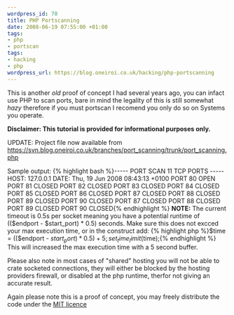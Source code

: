 ```yaml
--- 
wordpress_id: 70
title: PHP Portscanning
date: 2008-06-19 07:55:00 +01:00
tags: 
- php
- portscan
tags: 
- hacking
- php
wordpress_url: https://blog.oneiroi.co.uk/hacking/php-portscanning
---
```

This is another _old_ proof of concept I had several years ago, you can infact use PHP to scan ports, bare in mind the legality of this is still somewhat _hazy_ therefore if you must portscan I recomend you only do so on Systems you operate.

<strong>Disclaimer: This tutorial is provided for informational purposes only.</strong>

<strong></strong>

UPDATE: Project file now available from <a href="https://svn.blog.oneiroi.co.uk/branches/port_scanning/trunk/port_scanning.php">https://svn.blog.oneiroi.co.uk/branches/port_scanning/trunk/port_scanning.php</a>

Sample output:
{% highlight bash %}----- PORT SCAN 11 TCP PORTS -----
HOST: 127.0.0.1
DATE: Thu, 19 Jun 2008 08:43:13 +0100
PORT 80 OPEN
PORT 81 CLOSED
PORT 82 CLOSED
PORT 83 CLOSED
PORT 84 CLOSED
PORT 85 CLOSED
PORT 86 CLOSED
PORT 87 CLOSED
PORT 88 CLOSED
PORT 89 CLOSED
PORT 90 CLOSED
PORT 87 CLOSED
PORT 88 CLOSED
PORT 89 CLOSED
PORT 90 CLOSED{% endhighlight %}
<strong>NOTE:</strong> The current timeout is 0.5s per socket meaning you have a potential runtime of (($endport - $start_port) * 0.5) seconds. Make sure this does not excced your max execution time, or in the construct add:
{% highlight php %}$time = (($endport - $start_port) * 0.5) + 5;
set_time_limit($time);{% endhighlight %}
This will increased the max execution time with a 5 second buffer.

Please also note in most cases of "shared" hosting you will not be able to crate socketed connections, they will either be blocked by the hosting providers firewall, or disabled at the php runtime, therfor not giving an accurate result.

Again please note this is a proof of concept, you may freely distribute the code under the <a href="https://www.opensource.org/licenses/mit-license.php">MIT licence</a>
